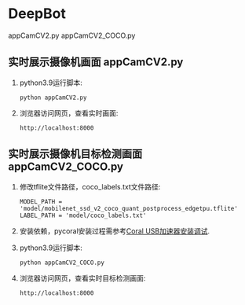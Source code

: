 # DeepBot
appCamCV2.py
appCamCV2_COCO.py

## 实时展示摄像机画面 appCamCV2.py 
1.  python3.9运行脚本:

    ```
    python appCamCV2.py
    ```
2.  浏览器访问网页，查看实时画面:

    ```
    http://localhost:8000
    ```
## 实时展示摄像机目标检测画面 appCamCV2_COCO.py 
1. 修改tflite文件路径，coco_labels.txt文件路径:

    ```
    MODEL_PATH = 'model/mobilenet_ssd_v2_coco_quant_postprocess_edgetpu.tflite'
    LABEL_PATH = 'model/coco_labels.txt'
    ```
2. 安装依赖，pycoral安装过程需参考[Coral USB加速器安装调试](https://coral.ai/docs/accelerator/get-started/#3-run-a-model-on-the-edge-tpu).
3. python3.9运行脚本:

    ```
    python appCamCV2_COCO.py
    ```
4. 浏览器访问网页，查看实时目标检测画面:

    ```
    http://localhost:8000
    ```
